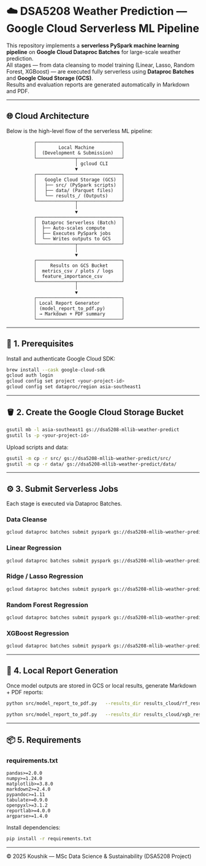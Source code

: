 
# ☁️ DSA5208 Weather Prediction — Google Cloud Serverless ML Pipeline

This repository implements a **serverless PySpark machine learning pipeline** on **Google Cloud Dataproc Batches** for large-scale weather prediction.  
All stages — from data cleansing to model training (Linear, Lasso, Random Forest, XGBoost) — are executed fully serverless using **Dataproc Batches** and **Google Cloud Storage (GCS)**.  
Results and evaluation reports are generated automatically in Markdown and PDF.

---

## 🌐 Cloud Architecture

Below is the high-level flow of the serverless ML pipeline:

```
          ┌───────────────────────────────┐
          │        Local Machine          │
          │  (Development & Submission)   │
          └──────────────┬────────────────┘
                         │ gcloud CLI
                         ▼
          ┌───────────────────────────────┐
          │   Google Cloud Storage (GCS)  │
          │   ├── src/ (PySpark scripts)  │
          │   ├── data/ (Parquet files)   │
          │   └── results_/ (Outputs)     │
          └──────────────┬────────────────┘
                         │
                         ▼
          ┌───────────────────────────────┐
          │  Dataproc Serverless (Batch)  │
          │  ├── Auto-scales compute      │
          │  ├── Executes PySpark jobs    │
          │  └── Writes outputs to GCS    │
          └──────────────┬────────────────┘
                         │
                         ▼
          ┌───────────────────────────────┐
          │     Results on GCS Bucket     │
          │  metrics_csv / plots / logs   │
          │  feature_importance_csv       │
          └──────────────┬────────────────┘
                         │
                         ▼
          ┌───────────────────────────────┐
          │ Local Report Generator        │
          │ (model_report_to_pdf.py)      │
          │ → Markdown + PDF summary      │
          └───────────────────────────────┘
```

---

## 🧭 1. Prerequisites

Install and authenticate Google Cloud SDK:

```bash
brew install --cask google-cloud-sdk
gcloud auth login
gcloud config set project <your-project-id>
gcloud config set dataproc/region asia-southeast1
```

---

## 🪣 2. Create the Google Cloud Storage Bucket

```bash
gsutil mb -l asia-southeast1 gs://dsa5208-mllib-weather-predict
gsutil ls -p <your-project-id>
```
Upload scripts and data:
```bash
gsutil -m cp -r src/ gs://dsa5208-mllib-weather-predict/src/
gsutil -m cp -r data/ gs://dsa5208-mllib-weather-predict/data/
```

---

## ⚙️ 3. Submit Serverless Jobs

Each stage is executed via Dataproc Batches.

### Data Cleanse
```bash
gcloud dataproc batches submit pyspark gs://dsa5208-mllib-weather-predict/src/data_cleanse.py   --region=asia-southeast1 --version=2.3   --deps-bucket=gs://dsa5208-mllib-weather-predict   --properties="spark.sql.shuffle.partitions=200,spark.default.parallelism=200"   --   --input gs://dsa5208-mllib-weather-predict/data/compacted/2024.parquet
```

### Linear Regression
```bash
gcloud dataproc batches submit pyspark gs://dsa5208-mllib-weather-predict/src/base_linearReg.py   --region=asia-southeast1 --version=2.3   --deps-bucket=gs://dsa5208-mllib-weather-predict   --properties="spark.sql.shuffle.partitions=200,spark.default.parallelism=200"   --   --input gs://dsa5208-mllib-weather-predict/data/train_2024.parquet   --input gs://dsa5208-mllib-weather-predict/data/test_2024.parquet
```

### Ridge / Lasso Regression
```bash
gcloud dataproc batches submit pyspark gs://dsa5208-mllib-weather-predict/src/Ridge_Lasso.py   --region=asia-southeast1 --version=2.3   --deps-bucket=gs://dsa5208-mllib-weather-predict   --properties="spark.sql.shuffle.partitions=200,spark.default.parallelism=200"   --   --input gs://dsa5208-mllib-weather-predict/data/train_2024.parquet   --input gs://dsa5208-mllib-weather-predict/data/test_2024.parquet
```

### Random Forest Regression
```bash
gcloud dataproc batches submit pyspark gs://dsa5208-mllib-weather-predict/src/rf_train_eval_all_cloud.py   --region=asia-southeast1 --version=2.3   --batch="rf-$(date +%Y%m%d-%H%M%S)"   --deps-bucket=gs://dsa5208-mllib-weather-predict   --ttl=1d   --properties="spark.driver.memory=20g,spark.driver.maxResultSize=0"   --   --train gs://dsa5208-mllib-weather-predict/data/train_2024.parquet   --test  gs://dsa5208-mllib-weather-predict/data/test_2024.parquet   --numTrees 120 --maxDepth 12 --subsample 0.8 --partitions 300 --driver_mem 20g --make_figs
```

### XGBoost Regression
```bash
gcloud dataproc batches submit pyspark gs://dsa5208-mllib-weather-predict/src/XGBoost.py   --region=asia-southeast1 --version=2.3   --deps-bucket=gs://dsa5208-mllib-weather-predict   --ttl=1d   --properties="spark.executorEnv.USE_GCS=1,spark.executorEnv.GCS_BUCKET=dsa5208-mllib-weather-predict"   --   --train gs://dsa5208-mllib-weather-predict/data/train_2024.parquet   --test  gs://dsa5208-mllib-weather-predict/data/test_2024.parquet   --ycol TMP_C   --outdir gs://dsa5208-mllib-weather-predict/results_xgb_full   --n_iter 20 --cv 3 --threads 8 --max_bins 256 --max_cat 128 --no_plots
```

---

## 🧾 4. Local Report Generation

Once model outputs are stored in GCS or local results, generate Markdown + PDF reports:

```bash
python src/model_report_to_pdf.py   --results_dir results_cloud/rf_results   --model_name "Random Forest Regressor (Weather TMP_C)"   --target_col TMP_C

python src/model_report_to_pdf.py   --results_dir results_cloud/xgb_results   --model_name "XGBoost Regressor (Weather TMP_C)"   --target_col TMP_C
```

---

## 📦 5. Requirements

### requirements.txt

```
pandas>=2.0.0
numpy>=1.24.0
matplotlib>=3.8.0
markdown2>=2.4.0
pypandoc>=1.11
tabulate>=0.9.0
openpyxl>=3.1.2
reportlab>=4.0.0
argparse>=1.4.0
```

Install dependencies:
```bash
pip install -r requirements.txt
```

---

© 2025 Koushik — MSc Data Science & Sustainability (DSA5208 Project)
